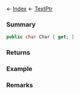 ← [Index](Api-Index) ← [TextPtr](VRage.Game.ModAPI.Ingame.Utilities.TextPtr)

### Summary

```csharp
public char Char { get; }
```

### Returns

### Example

### Remarks

